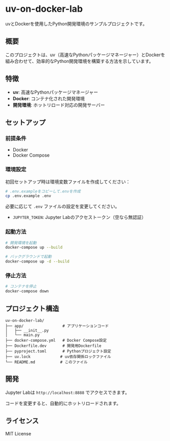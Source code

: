 # uv-on-docker-lab

uvとDockerを使用したPython開発環境のサンプルプロジェクトです。

## 概要

このプロジェクトは、uv（高速なPythonパッケージマネージャー）とDockerを組み合わせて、効率的なPython開発環境を構築する方法を示しています。

## 特徴

- **uv**: 高速なPythonパッケージマネージャー
- **Docker**: コンテナ化された開発環境
- **開発環境**: ホットリロード対応の開発サーバー

## セットアップ

### 前提条件

- Docker
- Docker Compose

### 環境設定

初回セットアップ時は環境変数ファイルを作成してください：

```bash
# .env.exampleをコピーして.envを作成
cp .env.example .env
```

必要に応じて `.env` ファイルの設定を変更してください。
- `JUPYTER_TOKEN`: Jupyter Labのアクセストークン（空なら無認証）

### 起動方法

```bash
# 開発環境を起動
docker-compose up --build

# バックグラウンドで起動
docker-compose up -d --build
```

### 停止方法

```bash
# コンテナを停止
docker-compose down
```

## プロジェクト構造

```
uv-on-docker-lab/
├── app/                 # アプリケーションコード
│   ├── __init__.py
│   └── main.py
├── docker-compose.yml   # Docker Compose設定
├── Dockerfile.dev       # 開発用Dockerfile
├── pyproject.toml       # Pythonプロジェクト設定
├── uv.lock             # uv依存関係ロックファイル
└── README.md           # このファイル
```

## 開発

Jupyter Labは `http://localhost:8888` でアクセスできます。

コードを変更すると、自動的にホットリロードされます。

## ライセンス

MIT License
